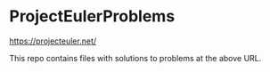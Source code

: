 # ProjectEulerProblems
https://projecteuler.net/

This repo contains files with solutions to problems at the above URL.
